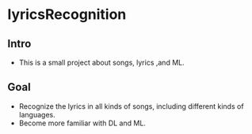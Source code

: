 # lyricsRecognition

## Intro
* This is a small project about songs, lyrics ,and ML.

## Goal
* Recognize the lyrics in all kinds of songs, including different kinds of languages.
* Become more familiar with DL and ML.
